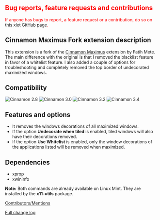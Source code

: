 <h2 style="color:red;">Bug reports, feature requests and contributions</h2>
<span style="color:red;">
If anyone has bugs to report, a feature request or a contribution, do so on <a href="https://github.com/Odyseus/CinnamonTools">this xlet GitHub page</a>.
</span>

## Cinnamon Maximus Fork extension description

This extension is a fork of the [Cinnamon Maximus](https://cinnamon-spices.linuxmint.com/extensions/view/29) extension by Fatih Mete. The main difference with the original is that I removed the blacklist feature in favor of a whitelist feature. I also added a couple of options for troubleshooting and completely removed the top border of undecorated maximized windows.

## Compatibility

![Cinnamon 2.8](https://odyseus.github.io/CinnamonTools/lib/badges/cinn-2.8.svg)
![Cinnamon 3.0](https://odyseus.github.io/CinnamonTools/lib/badges/cinn-3.0.svg)
![Cinnamon 3.2](https://odyseus.github.io/CinnamonTools/lib/badges/cinn-3.2.svg)
![Cinnamon 3.4](https://odyseus.github.io/CinnamonTools/lib/badges/cinn-3.4.svg)

## Features and options

- It removes the windows decorations of all maximized windows.
- If the option **Undecorate when tiled** is enabled, tiled windows will also have their decorations removed.
- If the option **Use Whitelist** is enabled, only the window decorations of the applications listed will be removed when maximized.

## Dependencies

- xprop
- xwininfo

**Note:** Both commands are already available on Linux Mint. They are installed by the **x11-utils** package.

[Contributors/Mentions](https://github.com/Odyseus/CinnamonTools/blob/master/extensions/0dyseus%40CinnamonMaximusFork/CONTRIBUTORS.md)

[Full change log](https://github.com/Odyseus/CinnamonTools/blob/master/extensions/0dyseus%40CinnamonMaximusFork/CHANGE_LOG.md)
